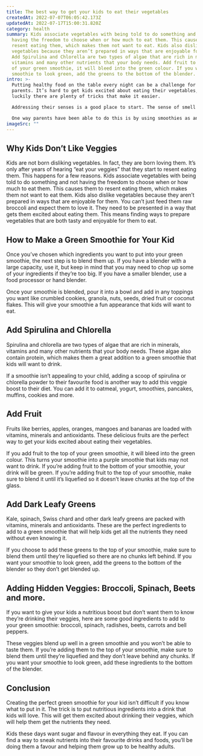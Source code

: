 ```yaml
---
title: The best way to get your kids to eat their vegetables
createdAt: 2022-07-07T06:05:42.173Z
updatedAt: 2022-07-17T15:00:31.820Z
category: health
summary: Kids associate vegetables with being told to do something and not
  having the freedom to choose when or how much to eat them. This causes them to
  resent eating them, which makes them not want to eat. Kids also dislike
  vegetables because they aren’t prepared in ways that are enjoyable for them.
  Add Spirulina and Chlorella are two types of algae that are rich in minerals,
  vitamins and many other nutrients that your body needs. Add fruit to the top
  of your green smoothie, it will bleed into the green colour. If you want your
  smoothie to look green, add the greens to the bottom of the blender.
intro: >-
  Putting healthy food on the table every night can be a challenge for many
  parents. It’s hard to get kids excited about eating their vegetables, but
  luckily there are plenty of tricks that make it easier.

  Addressing their senses is a good place to start. The sense of smell and taste are the primary drivers of our desire to eat one thing or another. Kids love things that look, smell, feel and taste good. The trick is finding ways to incorporate these elements into nutritious meals so they want to eat them.

  One way parents have been able to do this is by using smoothies as an opportunity to add hidden veggies into their kid’s diets without them knowing it. And, since you’ll be using green smoothies as the base for your drink—not just any old sweet smoothie—it won’t add any sugar or calories that you don’t want in there.
imageSrc: ""
---
```


## Why Kids Don’t Like Veggies

Kids are not born disliking vegetables. In fact, they are born loving them. It’s only after years of hearing “eat your veggies” that they start to resent eating them. This happens for a few reasons. Kids associate vegetables with being told to do something and not having the freedom to choose when or how much to eat them. This causes them to resent eating them, which makes them not want to eat them.
Kids also dislike vegetables because they aren’t prepared in ways that are enjoyable for them. You can’t just feed them raw broccoli and expect them to love it. They need to be presented in a way that gets them excited about eating them. This means finding ways to prepare vegetables that are both tasty and enjoyable for them to eat.

## How to Make a Green Smoothie for Your Kid

Once you’ve chosen which ingredients you want to put into your green smoothie, the next step is to blend them up. If you have a blender with a large capacity, use it, but keep in mind that you may need to chop up some of your ingredients if they’re too big. If you have a smaller blender, use a food processor or hand blender.

Once your smoothie is blended, pour it into a bowl and add in any toppings you want like crumbled cookies, granola, nuts, seeds, dried fruit or coconut flakes. This will give your smoothie a fun appearance that kids will want to eat.

## Add Spirulina and Chlorella

Spirulina and chlorella are two types of algae that are rich in minerals, vitamins and many other nutrients that your body needs. These algae also contain protein, which makes them a great addition to a green smoothie that kids will want to drink.

If a smoothie isn’t appealing to your child, adding a scoop of spirulina or chlorella powder to their favourite food is another way to add this veggie boost to their diet. You can add it to oatmeal, yogurt, smoothies, pancakes, muffins, cookies and more.

## Add Fruit

Fruits like berries, apples, oranges, mangoes and bananas are loaded with vitamins, minerals and antioxidants. These delicious fruits are the perfect way to get your kids excited about eating their vegetables.

If you add fruit to the top of your green smoothie, it will bleed into the green colour. This turns your smoothie into a purple smoothie that kids may not want to drink. If you’re adding fruit to the bottom of your smoothie, your drink will be green. If you’re adding fruit to the top of your smoothie, make sure to blend it until it’s liquefied so it doesn’t leave chunks at the top of the glass.

## Add Dark Leafy Greens

Kale, spinach, Swiss chard and other dark leafy greens are packed with vitamins, minerals and antioxidants. These are the perfect ingredients to add to a green smoothie that will help kids get all the nutrients they need without even knowing it.

If you choose to add these greens to the top of your smoothie, make sure to blend them until they’re liquefied so there are no chunks left behind. If you want your smoothie to look green, add the greens to the bottom of the blender so they don’t get blended up.

## Adding Hidden Veggies: Broccoli, Spinach, Beets and more.

If you want to give your kids a nutritious boost but don’t want them to know they’re drinking their veggies, here are some good ingredients to add to your green smoothie: broccoli, spinach, radishes, beets, carrots and bell peppers.

These veggies blend up well in a green smoothie and you won’t be able to taste them. If you’re adding them to the top of your smoothie, make sure to blend them until they’re liquefied and they don’t leave behind any chunks. If you want your smoothie to look green, add these ingredients to the bottom of the blender.

## Conclusion

Creating the perfect green smoothie for your kid isn’t difficult if you know what to put in it. The trick is to put nutritious ingredients into a drink that kids will love. This will get them excited about drinking their veggies, which will help them get the nutrients they need.

Kids these days want sugar and flavour in everything they eat. If you can find a way to sneak nutrients into their favourite drinks and foods, you’ll be doing them a favour and helping them grow up to be healthy adults.
